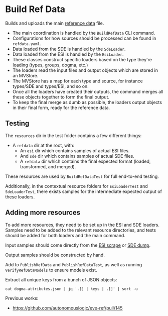 # Build Ref Data

Builds and uploads the main [reference data](../datasets/refdata.md) file.

* The main coordination is handled by the `BuildRefData` CLI command.
* Configurations for how sources should be processed can be found in `refdata.yaml`.
* Data loaded from the SDE is handled by the `SdeLoader`.
* Data loaded from the ESI is handled by the `EsiLoader`.
* These classes construct specific loaders based on the type they're loading (types, groups, dogma, etc.)
* The loaders read the input files and output objects which are stored in an MVStore.
* The MVStore has a map for each type and source, for instance types/SDE and types/ESI, and so on.
* Once all the loaders have created their outputs, the command merges all these objects together to form the final output.
* To keep the final merge as dumb as possible, the loaders output objects in their final form, ready for the reference data.

## Testing

The `resources` dir in the test folder contains a few different things:

* A `refdata` dir at the root, with:
  * An `esi` dir which contains samples of actual ESI files.
  * And `sde` dir which contains samples of actual SDE files.
  * A `refdata` dir which contains the final expected format (loaded, transformed, and merged).

These resources are used by `BuildRefDataTest` for full end-to-end testing.

Additionally, in the contextual resource folders for `EsiLoaderTest` and `SdeLoaderTest`, there exists samples
for the intermediate expected output of these loaders.

## Adding more resources

To add more resources, they need to be set up in the ESI and SDE loaders.
Samples need to be added to the relevant resource directories, and tests should be added for both loaders and the main command.

Input samples should come directly from the [ESI scrape](https://data.everef.net/esi-scrape/)
or [SDE dump](https://data.everef.net/ccp/sde/).

Output samples should be constructed by hand.

Add to `PublishRefData` and `PublishRefDataTest`, as well as running `VerifyRefDataModels` to ensure models exist.

Extract all unique keys from a bunch of JSON objects:
```shell
cat dogma-attributes.json | jq '.[] | keys | .[]' | sort -u
```

Previous works:
* https://github.com/autonomouslogic/eve-ref/pull/145
